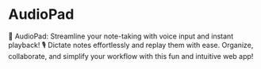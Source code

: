 # AudioPad
🎵 AudioPad: Streamline your note-taking with voice input and instant playback! 🎙️ Dictate notes effortlessly and replay them with ease. Organize, collaborate, and simplify your workflow with this fun and intuitive web app!
